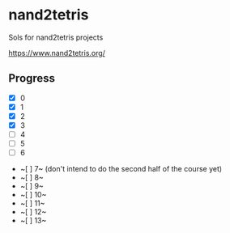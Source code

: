# nand2tetris

Sols for nand2tetris projects

https://www.nand2tetris.org/

## Progress

- [x] 0
- [x] 1
- [x] 2
- [x] 3
- [ ] 4 
- [ ] 5
- [ ] 6 
- ~[ ] 7~ (don't intend to do the second half of the course yet)
- ~[ ] 8~
- ~[ ] 9~
- ~[ ] 10~
- ~[ ] 11~
- ~[ ] 12~
- ~[ ] 13~
